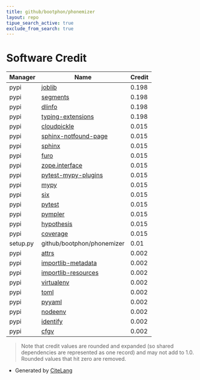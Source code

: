 ```yaml
---
title: github/bootphon/phonemizer
layout: repo
tipue_search_active: true
exclude_from_search: true
---
```

# Software Credit

|Manager|Name|Credit|
|-------|----|------|
|pypi|[joblib](https://joblib.readthedocs.io)|0.198|
|pypi|[segments](https://github.com/cldf/segments)|0.198|
|pypi|[dlinfo](https://code.grasp-open.com/grasp-tools/python-dlinfo)|0.198|
|pypi|[typing-extensions](https://typing.readthedocs.io/)|0.198|
|pypi|[cloudpickle](https://github.com/cloudpipe/cloudpickle)|0.015|
|pypi|[sphinx-notfound-page](https://github.com/readthedocs/sphinx-notfound-page)|0.015|
|pypi|[sphinx](https://www.sphinx-doc.org/)|0.015|
|pypi|[furo](https://pypi.org/project/furo)|0.015|
|pypi|[zope.interface](https://pypi.org/project/zope.interface)|0.015|
|pypi|[pytest-mypy-plugins](https://pypi.org/project/pytest-mypy-plugins)|0.015|
|pypi|[mypy](https://pypi.org/project/mypy)|0.015|
|pypi|[six](https://pypi.org/project/six)|0.015|
|pypi|[pytest](https://pypi.org/project/pytest)|0.015|
|pypi|[pympler](https://pypi.org/project/pympler)|0.015|
|pypi|[hypothesis](https://pypi.org/project/hypothesis)|0.015|
|pypi|[coverage](https://pypi.org/project/coverage)|0.015|
|setup.py|github/bootphon/phonemizer|0.01|
|pypi|[attrs](https://www.attrs.org/)|0.002|
|pypi|[importlib-metadata](https://pypi.org/project/importlib-metadata)|0.002|
|pypi|[importlib-resources](https://pypi.org/project/importlib-resources)|0.002|
|pypi|[virtualenv](https://pypi.org/project/virtualenv)|0.002|
|pypi|[toml](https://pypi.org/project/toml)|0.002|
|pypi|[pyyaml](https://pypi.org/project/pyyaml)|0.002|
|pypi|[nodeenv](https://pypi.org/project/nodeenv)|0.002|
|pypi|[identify](https://pypi.org/project/identify)|0.002|
|pypi|[cfgv](https://pypi.org/project/cfgv)|0.002|


> Note that credit values are rounded and expanded (so shared dependencies are represented as one record) and may not add to 1.0. Rounded values that hit zero are removed.


- Generated by [CiteLang](https://github.com/vsoch/citelang)
